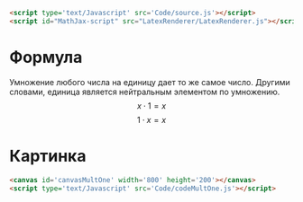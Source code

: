 ```html
<script type='text/Javascript' src='Code/source.js'></script>
<script id="MathJax-script" src="LatexRenderer/LatexRenderer.js"></script>
```

# Формула
Умножение любого числа на единицу дает то же самое число. Другими словами, единица является нейтральным элементом по умножению.
$$ x \cdot 1 = x $$
$$ 1 \cdot x = x $$

# Картинка
```html
<canvas id='canvasMultOne' width='800' height='200'></canvas>
<script type='text/Javascript' src='Code/codeMultOne.js'></script>
```

